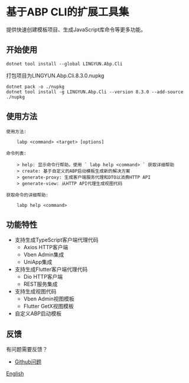 # 基于ABP CLI的扩展工具集

提供快速创建模板项目、生成JavaScript库命令等更多功能。

## 开始使用

```shell
dotnet tool install --global LINGYUN.Abp.Cli
```

打包项目为LINGYUN.Abp.Cli.8.3.0.nupkg

```shell
dotnet pack -o ./nupkg
dotnet tool install -g LINGYUN.Abp.Cli --version 8.3.0 --add-source ./nupkg
```

## 使用方法

```shell
使用方法:

    labp <command> <target> [options]

命令列表:

    > help: 显示命令行帮助。使用 ` labp help <command> ` 获取详细帮助
    > create: 基于自定义的ABP启动模板生成新的解决方案
    > generate-proxy: 生成客户端服务代理和DTO以消费HTTP API
    > generate-view: 从HTTP API代理生成视图代码

获取命令的详细帮助:

    labp help <command>
```

## 功能特性

* 支持生成TypeScript客户端代理代码
  - Axios HTTP客户端
  - Vben Admin集成
  - UniApp集成
* 支持生成Flutter客户端代理代码
  - Dio HTTP客户端
  - REST服务集成
* 支持生成视图代码
  - Vben Admin视图模板
  - Flutter GetX视图模板
* 自定义ABP启动模板

## 反馈

有问题需要反馈？

- [Github问题](https://github.com/colinin/abp-next-admin/issues)

[English](./README.md)
